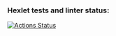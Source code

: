 ### Hexlet tests and linter status:
[![Actions Status](https://github.com/alte0/php-project-45/actions/workflows/hexlet-check.yml/badge.svg)](https://github.com/alte0/php-project-45/actions)